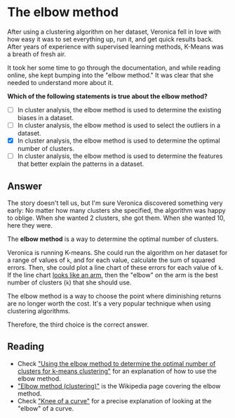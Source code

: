 # The elbow method

After using a clustering algorithm on her dataset, Veronica fell in love with how easy it was to set everything up, run it, and get quick results back. After years of experience with supervised learning methods, K-Means was a breath of fresh air.

It took her some time to go through the documentation, and while reading online, she kept bumping into the "elbow method." It was clear that she needed to understand more about it.

**Which of the following statements is true about the elbow method?**

- [ ] In cluster analysis, the elbow method is used to determine the existing biases in a dataset.
- [ ] In cluster analysis, the elbow method is used to select the outliers in a dataset.
- [x] In cluster analysis, the elbow method is used to determine the optimal number of clusters.
- [ ] In cluster analysis, the elbow method is used to determine the features that better explain the patterns in a dataset.

## Answer

The story doesn't tell us, but I'm sure Veronica discovered something very early: No matter how many clusters she specified, the algorithm was happy to oblige. When she wanted 2 clusters, she got them. When she wanted 10, here they were.

The **elbow method** is a way to determine the optimal number of clusters.

Veronica is running K-means. She could run the algorithm on her dataset for a range of values of `k`, and for each value, calculate the sum of squared errors. Then, she could plot a line chart of these errors for each value of `k`. If the line chart [looks like an arm](https://en.wikipedia.org/wiki/Elbow_method_(clustering)#/media/File:DataClustering_ElbowCriterion.JPG), then the "elbow" on the arm is the best number of clusters (`k`) that she should use.

The elbow method is a way to choose the point where diminishing returns are no longer worth the cost. It's a very popular technique when using clustering algorithms.

Therefore, the third choice is the correct answer.

## Reading

- Check ["Using the elbow method to determine the optimal number of clusters for k-means clustering"](https://bl.ocks.org/rpgove/0060ff3b656618e9136b) for an explanation of how to use the elbow method.
- ["Elbow method (clustering)"](https://en.wikipedia.org/wiki/Elbow_method_(clustering)) is the Wikipedia page covering the elbow method.
- Check ["Knee of a curve"](https://en.wikipedia.org/wiki/Knee_of_a_curve) for a precise explanation of looking at the "elbow" of a curve.
